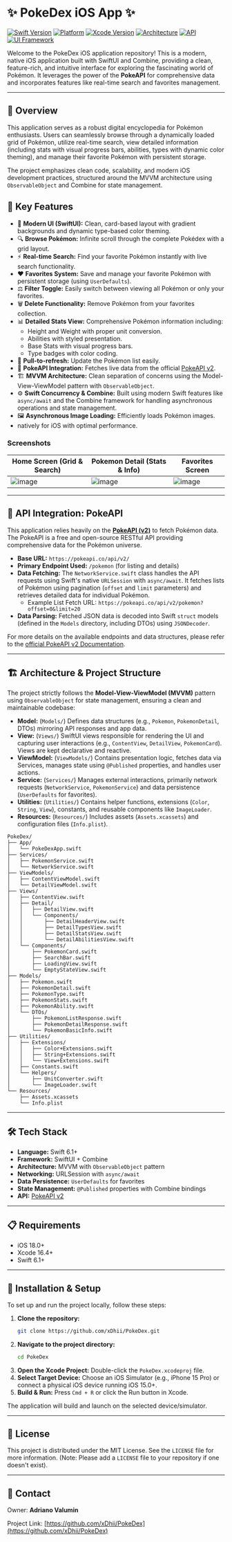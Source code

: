 
# ✨ PokeDex iOS App ✨

[![Swift Version](https://img.shields.io/badge/Swift-6.1%2B-orange.svg)](https://swift.org)
[![Platform](https://img.shields.io/badge/platform-iOS%2018.0%2B-lightgrey.svg)](https://developer.apple.com/ios/)
[![Xcode Version](https://img.shields.io/badge/Xcode-16.4%2B-blue.svg)](https://developer.apple.com/xcode/)
[![Architecture](https://img.shields.io/badge/Architecture-MVVM%20(ObservableObject)-blueviolet.svg)](https://developer.apple.com/documentation/swiftui/managing-model-data-in-your-app)
[![API](https://img.shields.io/badge/API-PokeAPI%20v2-red.svg)](https://pokeapi.co/)
[![UI Framework](https://img.shields.io/badge/UI-SwiftUI%20%26%20Combine-green.svg)](https://developer.apple.com/documentation/swiftui)

Welcome to the PokeDex iOS application repository! This is a modern, native iOS application built with SwiftUI and Combine, providing a clean, feature-rich, and intuitive interface for exploring the fascinating world of Pokémon. It leverages the power of the **PokeAPI** for comprehensive data and incorporates features like real-time search and favorites management.

---

## 🚀 Overview

This application serves as a robust digital encyclopedia for Pokémon enthusiasts. Users can seamlessly browse through a dynamically loaded grid of Pokémon, utilize real-time search, view detailed information (including stats with visual progress bars, abilities, types with dynamic color theming), and manage their favorite Pokémon with persistent storage.

The project emphasizes clean code, scalability, and modern iOS development practices, structured around the MVVM architecture using `ObservableObject` and Combine for state management.

## 🎨 Key Features

*   📱 **Modern UI (SwiftUI):** Clean, card-based layout with gradient backgrounds and dynamic type-based color theming.
*   🔍 **Browse Pokémon:** Infinite scroll through the complete Pokédex with a grid layout.
*   ⚡ **Real-time Search:** Find your favorite Pokémon instantly with live search functionality.
*   ❤️ **Favorites System:** Save and manage your favorite Pokémon with persistent storage (using `UserDefaults`).
*   ⚖️ **Filter Toggle:** Easily switch between viewing all Pokémon or only your favorites.
*   🗑️ **Delete Functionality:** Remove Pokémon from your favorites collection.
*   📊 **Detailed Stats View:** Comprehensive Pokémon information including:
    *   Height and Weight with proper unit conversion.
    *   Abilities with styled presentation.
    *   Base Stats with visual progress bars.
    *   Type badges with color coding.
*   🔄 **Pull-to-refresh:** Update the Pokémon list easily.
*   🔌 **PokeAPI Integration:** Fetches live data from the official [PokeAPI v2](https://pokeapi.co/).
*   🏗️ **MVVM Architecture:** Clean separation of concerns using the Model-View-ViewModel pattern with `ObservableObject`.
*   ⚙️ **Swift Concurrency & Combine:** Built using modern Swift features like `async/await` and the Combine framework for handling asynchronous operations and state management.
*   🖼️ **Asynchronous Image Loading:** Efficiently loads Pokémon images.
*    natively for iOS with optimal performance.

### Screenshots

| Home Screen (Grid & Search) | Pokemon Detail (Stats & Info) | Favorites Screen |
|---|---|---|
| ![image](https://github.com/user-attachments/assets/37e944ad-8db3-4c6b-8cd7-5300cd33ef97) | ![image](https://github.com/user-attachments/assets/b7695037-bfaf-4db0-b8b3-86ac7279da4a) | ![image](https://github.com/user-attachments/assets/b79ac892-18e6-4f75-a59f-d35703dfeaed) |

---

## 🔌 API Integration: PokeAPI

This application relies heavily on the [**PokeAPI (v2)**](https://pokeapi.co/) to fetch Pokémon data. The PokeAPI is a free and open-source RESTful API providing comprehensive data for the Pokémon universe.

*   **Base URL:** `https://pokeapi.co/api/v2/`
*   **Primary Endpoint Used:** `/pokemon` (for listing and details)
*   **Data Fetching:** The `NetworkService.swift` class handles the API requests using Swift's native `URLSession` with `async/await`. It fetches lists of Pokémon using pagination (`offset` and `limit` parameters) and retrieves detailed data for individual Pokémon.
    *   Example List Fetch URL: `https://pokeapi.co/api/v2/pokemon?offset=0&limit=20`
*   **Data Parsing:** Fetched JSON data is decoded into Swift `struct` models (defined in the `Models` directory, including DTOs) using `JSONDecoder`.

For more details on the available endpoints and data structures, please refer to the [official PokeAPI v2 Documentation](https://pokeapi.co/docs/v2).

---

## 🏗️ Architecture & Project Structure

The project strictly follows the **Model-View-ViewModel (MVVM)** pattern using `ObservableObject` for state management, ensuring a clean and maintainable codebase:

*   **Model:** (`Models/`) Defines data structures (e.g., `Pokemon`, `PokemonDetail`, DTOs) mirroring API responses and app data.
*   **View:** (`Views/`) SwiftUI views responsible for rendering the UI and capturing user interactions (e.g., `ContentView`, `DetailView`, `PokemonCard`). Views are kept declarative and reactive.
*   **ViewModel:** (`ViewModels/`) Contains presentation logic, fetches data via Services, manages state using `@Published` properties, and handles user actions.
*   **Service:** (`Services/`) Manages external interactions, primarily network requests (`NetworkService`, `PokemonService`) and data persistence (`UserDefaults` for favorites).
*   **Utilities:** (`Utilities/`) Contains helper functions, extensions (`Color`, `String`, `View`), constants, and reusable components like `ImageLoader`.
*   **Resources:** (`Resources/`) Includes assets (`Assets.xcassets`) and configuration files (`Info.plist`).

```
PokeDex/
├── App/
│   └── PokeDexApp.swift
├── Services/
│   ├── PokemonService.swift
│   └── NetworkService.swift
├── ViewModels/
│   ├── ContentViewModel.swift
│   └── DetailViewModel.swift
├── Views/
│   ├── ContentView.swift
│   ├── Detail/
│   │   ├── DetailView.swift
│   │   └── Components/
│   │       ├── DetailHeaderView.swift
│   │       ├── DetailTypesView.swift
│   │       ├── DetailStatsView.swift
│   │       └── DetailAbilitiesView.swift
│   └── Components/
│       ├── PokemonCard.swift
│       ├── SearchBar.swift
│       ├── LoadingView.swift
│       └── EmptyStateView.swift
├── Models/
│   ├── Pokemon.swift
│   ├── PokemonDetail.swift
│   ├── PokemonType.swift
│   ├── PokemonStats.swift
│   ├── PokemonAbility.swift
│   └── DTOs/
│       ├── PokemonListResponse.swift
│       ├── PokemonDetailResponse.swift
│       └── PokemonBasicInfo.swift
├── Utilities/
│   ├── Extensions/
│   │   ├── Color+Extensions.swift
│   │   ├── String+Extensions.swift
│   │   └── View+Extensions.swift
│   ├── Constants.swift
│   └── Helpers/
│       ├── UnitConverter.swift
│       └── ImageLoader.swift
└── Resources/
    ├── Assets.xcassets
    └── Info.plist
```

---

## 🛠️ Tech Stack

*   **Language:** Swift 6.1+
*   **Framework:** SwiftUI + Combine
*   **Architecture:** MVVM with `ObservableObject` pattern
*   **Networking:** URLSession with `async/await`
*   **Data Persistence:** `UserDefaults` for favorites
*   **State Management:** `@Published` properties with Combine bindings
*   **API:** [PokeAPI v2](https://pokeapi.co/)

---

## 📋 Requirements

*   iOS 18.0+
*   Xcode 16.4+
*   Swift 6.1+

---

## 🚀 Installation & Setup

To set up and run the project locally, follow these steps:

1.  **Clone the repository:**
    ```bash
    git clone https://github.com/xDhii/PokeDex.git
    ```
2.  **Navigate to the project directory:**
    ```bash
    cd PokeDex
    ```
3.  **Open the Xcode Project:**
    Double-click the `PokeDex.xcodeproj` file.
4.  **Select Target Device:**
    Choose an iOS Simulator (e.g., iPhone 15 Pro) or connect a physical iOS device running iOS 15.0+.
5.  **Build & Run:**
    Press `Cmd + R` or click the Run button in Xcode.

The application will build and launch on the selected device/simulator.

---

## 📄 License

This project is distributed under the MIT License. See the `LICENSE` file for more information. (Note: Please add a `LICENSE` file to your repository if one doesn't exist).

---

## 📧 Contact

Owner: **Adriano Valumin**

Project Link: [https://github.com/xDhii/PokeDex](https://github.com/xDhii/PokeDex)

